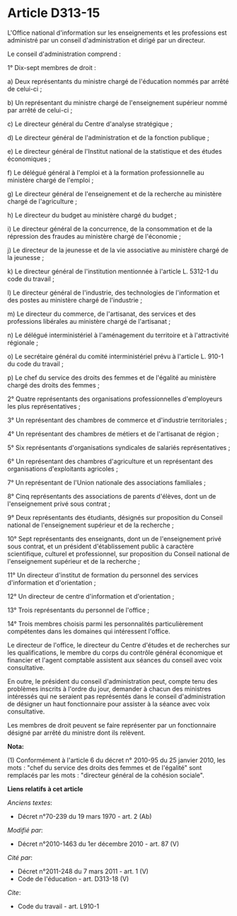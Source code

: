 # Article D313-15

L'Office national d'information sur les enseignements et les professions est administré par un conseil d'administration et
dirigé par un directeur. 

Le conseil d'administration comprend : 

1° Dix-sept membres de droit : 

a) Deux représentants du ministre chargé de l'éducation nommés par arrêté de celui-ci ; 

b) Un représentant du ministre chargé de l'enseignement supérieur nommé par arrêté de celui-ci ; 

c) Le directeur général du Centre d'analyse stratégique ; 

d) Le directeur général de l'administration et de la fonction publique ; 

e) Le directeur général de l'Institut national de la statistique et des études économiques ; 

f) Le délégué général à l'emploi et à la formation professionnelle au ministère chargé de l'emploi ; 

g) Le directeur général de l'enseignement et de la recherche au ministère chargé de l'agriculture ; 

h) Le directeur du budget au ministère chargé du budget ; 

i) Le directeur général de la concurrence, de la consommation et de la répression des fraudes au ministère chargé de
l'économie ; 

j) Le directeur de la jeunesse et de la vie associative au ministère chargé de la jeunesse ; 

k) Le directeur général de l'institution mentionnée à l'article L. 5312-1 du code du travail ; 

l) Le directeur général de l'industrie, des technologies de l'information et des postes au ministère chargé de l'industrie ; 

m) Le directeur du commerce, de l'artisanat, des services et des professions libérales au ministère chargé de l'artisanat ; 

n) Le délégué interministériel à l'aménagement du territoire et à l'attractivité régionale ; 

o) Le secrétaire général du comité interministériel prévu à l'article L. 910-1 du code du travail ; 

p) Le chef du service des droits des femmes et de l'égalité au ministère chargé des droits des femmes ; 

2° Quatre représentants des organisations professionnelles d'employeurs les plus représentatives ; 

3° Un représentant des      chambres de commerce et d'industrie territoriales ; 

4° Un représentant des chambres de métiers et de l'artisanat de région ; 

5° Six représentants d'organisations syndicales de salariés représentatives ; 

6° Un représentant des chambres d'agriculture et un représentant des organisations d'exploitants agricoles ; 

7° Un représentant de l'Union nationale des associations familiales ; 

8° Cinq représentants des associations de parents d'élèves, dont un de l'enseignement privé sous contrat ; 

9° Deux représentants des étudiants, désignés sur proposition du Conseil national de l'enseignement supérieur et de la
recherche ; 

10° Sept représentants des enseignants, dont un de l'enseignement privé sous contrat, et un président d'établissement public
à caractère scientifique, culturel et professionnel, sur proposition du Conseil national de l'enseignement supérieur et de la
recherche ; 

11° Un directeur d'institut de formation du personnel des services d'information et d'orientation ; 

12° Un directeur de centre d'information et d'orientation ; 

13° Trois représentants du personnel de l'office ; 

14° Trois membres choisis parmi les personnalités particulièrement compétentes dans les domaines qui intéressent l'office. 

Le directeur de l'office, le directeur du Centre d'études et de recherches sur les qualifications, le membre du corps du
contrôle général économique et financier et l'agent comptable assistent aux séances du conseil avec voix consultative. 

En outre, le président du conseil d'administration peut, compte tenu des problèmes inscrits à l'ordre du jour, demander à
chacun des ministres intéressés qui ne seraient pas représentés dans le conseil d'administration de désigner un haut
fonctionnaire pour assister à la séance avec voix consultative. 

Les membres de droit peuvent se faire représenter par un fonctionnaire désigné par arrêté du ministre dont ils relèvent.

**Nota:**

(1) Conformément à l'article 6 du décret n° 2010-95 du 25 janvier 2010, les mots : "chef du service des droits des femmes et
de l'égalité" sont remplacés par les mots : "directeur général de la cohésion sociale".

**Liens relatifs à cet article**

_Anciens textes_:

  - Décret n°70-239 du 19 mars 1970 - art. 2 (Ab)

_Modifié par_:

  - Décret n°2010-1463 du 1er décembre 2010 - art. 87 (V)

_Cité par_:

  - Décret n°2011-248 du 7 mars 2011 - art. 1 (V)
  - Code de l'éducation - art. D313-18 (V)

_Cite_:

  - Code du travail - art. L910-1
